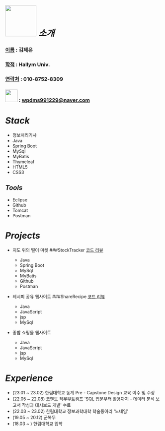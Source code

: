 # <img src="[https://github.com/jeeunKim/jeeunKim/assets/115774268/4cd70609-5085-400e-a8cf-3f6f667cc7b2](https://github.com/jeeunKim/jeeunKim/assets/115774268/9ba6d7f8-1083-47a2-be4a-98ef8bb82cbc)"  width="100" height="100"/> *소개*

### [이름](https://github.com/jeeunKim/jeeunKim/assets/115774268/9ba6d7f8-1083-47a2-be4a-98ef8bb82cbc) : 김제은
### [학적](https://github.com/jeeunKim/jeeunKim/assets/115774268/9ba6d7f8-1083-47a2-be4a-98ef8bb82cbc) : Hallym Univ.
### [연락처](https://github.com/jeeunKim/jeeunKim/assets/115774268/9ba6d7f8-1083-47a2-be4a-98ef8bb82cbc) : 010-8752-8309 
### <img src="https://github.com/jeeunKim/jeeunKim/assets/115774268/4cd70609-5085-400e-a8cf-3f6f667cc7b2"  width="40" height="40"/>  : wpdms991229@naver.com



# *Stack*
 - 정보처리기사                       
 - Java                               
 - Spring Boot
 - MySql
 - MyBatis
 - Thymeleaf
 - HTML5
 - CSS3
   
## *Tools*
 - Eclipse
 - Github
 - Tomcat
 - Postman

   
# *Projects* 


  - 지도 위의 떨이 마켓 ###StockTracker [코드 리뷰](https://github.com/jeeunKim/StockTracker/tree/main/capstone/src/main/java/hello/capstone)
    - Java
    - Spring Boot
    - MySql
    - MyBatis
    - Github
    - Postman
      
 - 레시피 공유 웹사이트 ###ShareRecipe [코드 리뷰](https://github.com/jeeunKim/2023-1-Recipe-Web)
    - Java
    - JavaScript
    - jsp
    - MySql
      
 - 종합 쇼핑몰 웹사이트
    - Java
    - JavaScript
    - jsp
    - MySql 


# *Experience*

 - (23.01 ~ 23.02) 한림대학교 동계 Pre - Capstone Design 교육 이수 및 수상
 - (22.05 ~ 22.08) 코멘토 직무부트캠프 'SQL 입문부터 활용까지 - 데이터 분석 보고서 작성과 대시보드 개발' 수료
 - (22.03 ~ 23.02) 한림대학교 정보과학대학 학술동아리 '노네임'
 - (19.05 ~ 20.12) 군복무
 - (18.03 ~ ) 한림대학교 입학



 

